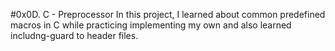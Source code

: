 #0x0D. C - Preprocessor
In this project, I learned about common predefined macros in C while practicing implementing my own and also learned includng-guard to header files.
